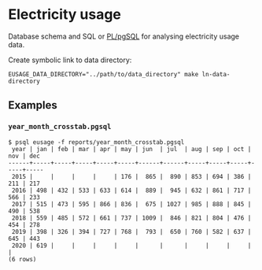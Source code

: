# Electricity usage

Database schema and SQL or [PL/pgSQL][1] for analysing electricity usage data.

Create symbolic link to data directory:

    EUSAGE_DATA_DIRECTORY="../path/to/data_directory" make ln-data-directory


## Examples

### `year_month_crosstab.pgsql`

    $ psql eusage -f reports/year_month_crosstab.pgsql
     year | jan | feb | mar | apr | may | jun  | jul  | aug | sep | oct | nov | dec
    ------+-----+-----+-----+-----+-----+------+------+-----+-----+-----+-----+-----
     2015 |     |     |     |     | 176 |  865 |  890 | 853 | 694 | 386 | 211 | 217
     2016 | 498 | 432 | 533 | 633 | 614 |  889 |  945 | 632 | 861 | 717 | 566 | 233
     2017 | 515 | 473 | 595 | 866 | 836 |  675 | 1027 | 985 | 888 | 845 | 490 | 538
     2018 | 559 | 485 | 572 | 661 | 737 | 1009 |  846 | 821 | 804 | 476 | 454 | 278
     2019 | 398 | 326 | 394 | 727 | 768 |  793 |  650 | 760 | 582 | 637 | 645 | 443
     2020 | 619 |     |     |     |     |      |      |     |     |     |     |
    (6 rows)


[1]: https://www.postgresql.org/docs/10/plpgsql.html
